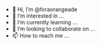 - 👋 Hi, I’m @foraorangeade
- 👀 I’m interested in ...
- 🌱 I’m currently learning ...
- 💞️ I’m looking to collaborate on ...
- 📫 How to reach me ...

<!---
foraorangeade/foraorangeade is a ✨ special ✨ repository because its `README.md` (this file) appears on your GitHub profile.
You can click the Preview link to take a look at your changes.
--->
